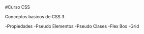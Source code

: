 #Curso CSS

Conceptos basicos de CSS 3

-Propiedades
-Pseudo Elementos
-Pseudo Clases
-Flex Box
-Grid